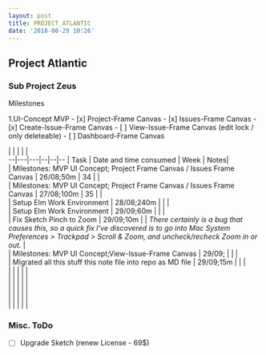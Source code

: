 ```yaml
---
layout: post
title: PROJECT_ATLANTIC
date: '2018-08-29 10:26'
---
```


## Project Atlantic

### Sub Project Zeus
Milestones

1.UI-Concept MVP
    - [x] Project-Frame Canvas
    - [x] Issues-Frame Canvas
    - [x] Create-Issue-Frame Canvas
    - [ ] View-Issue-Frame Canvas (edit lock / only deleteable)
    - [ ] Dashboard-Frame Canvas



  |   |   |   |   |  
--|---|---|--|--|--
  | Task  | Date and time consumed | Week | Notes|  
  | Milestones: MVP UI Concept; Project Frame Canvas / Issues Frame Canvas  |  26/08;50m | 34  |   |  
  | Milestones: MVP UI Concept; Project Frame Canvas / Issues Frame Canvas  |  27/08;100m | 35  |   |  
  | Setup Elm Work Environment  |  28/08;240m |   |   |  
  | Setup Elm Work Environment  | 29/09;60m  |   |   |  
  | Fix Sketch Pinch to Zoom  |  29/09;10m |   |  _There certainly is a bug that causes this, so a quick fix I've discovered is to go into Mac System Preferences > Trackpad > Scroll & Zoom, and uncheck/recheck Zoom in or out._ |  
  | Milestones: MVP UI Concept;View-Issue-Frame Canvas   | 29/09;  |   |   |  
  |  Migrated all this stuff this note file into repo as MD file | 29/09;15m  |   |   |  
  |   |   |   |   |  
  |   |   |   |   |  
  |   |   |   |   |  
  |   |   |   |   |  
  |   |   |   |   |  


### Misc. ToDo
  - [ ] Upgrade Sketch (renew License - 69$)
